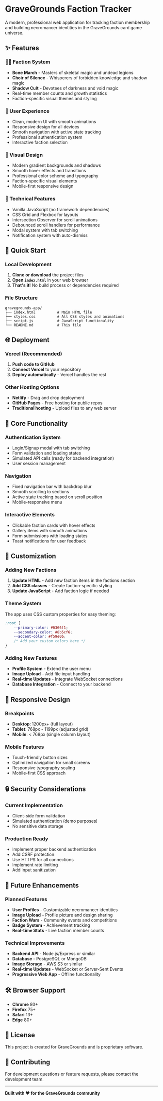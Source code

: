 # GraveGrounds Faction Tracker

A modern, professional web application for tracking faction membership and building necromancer identities in the GraveGrounds card game universe.

## ✨ Features

### 🏴‍☠️ Faction System
- **Bone March** - Masters of skeletal magic and undead legions
- **Choir of Silence** - Whisperers of forbidden knowledge and shadow magic  
- **Shadow Cult** - Devotees of darkness and void magic
- Real-time member counts and growth statistics
- Faction-specific visual themes and styling

### 👤 User Experience
- Clean, modern UI with smooth animations
- Responsive design for all devices
- Smooth navigation with active state tracking
- Professional authentication system
- Interactive faction selection

### 🎨 Visual Design
- Modern gradient backgrounds and shadows
- Smooth hover effects and transitions
- Professional color scheme and typography
- Faction-specific visual elements
- Mobile-first responsive design

### 🔧 Technical Features
- Vanilla JavaScript (no framework dependencies)
- CSS Grid and Flexbox for layouts
- Intersection Observer for scroll animations
- Debounced scroll handlers for performance
- Modal system with tab switching
- Notification system with auto-dismiss

## 🚀 Quick Start

### Local Development
1. **Clone or download** the project files
2. **Open `index.html`** in your web browser
3. **That's it!** No build process or dependencies required

### File Structure
```
gravegrounds-app/
├── index.html          # Main HTML file
├── styles.css          # All CSS styles and animations
├── script.js           # JavaScript functionality
└── README.md           # This file
```

## 🌐 Deployment

### Vercel (Recommended)
1. **Push code to GitHub**
2. **Connect Vercel** to your repository
3. **Deploy automatically** - Vercel handles the rest

### Other Hosting Options
- **Netlify** - Drag and drop deployment
- **GitHub Pages** - Free hosting for public repos
- **Traditional hosting** - Upload files to any web server

## 🎯 Core Functionality

### Authentication System
- Login/Signup modal with tab switching
- Form validation and loading states
- Simulated API calls (ready for backend integration)
- User session management

### Navigation
- Fixed navigation bar with backdrop blur
- Smooth scrolling to sections
- Active state tracking based on scroll position
- Mobile-responsive menu

### Interactive Elements
- Clickable faction cards with hover effects
- Gallery items with smooth animations
- Form submissions with loading states
- Toast notifications for user feedback

## 🎨 Customization

### Adding New Factions
1. **Update HTML** - Add new faction items in the factions section
2. **Add CSS classes** - Create faction-specific styling
3. **Update JavaScript** - Add faction logic if needed

### Theme System
The app uses CSS custom properties for easy theming:
```css
:root {
    --primary-color: #6366f1;
    --secondary-color: #8b5cf6;
    --accent-color: #f59e0b;
    /* Add your custom colors here */
}
```

### Adding New Features
- **Profile System** - Extend the user menu
- **Image Upload** - Add file input handling
- **Real-time Updates** - Integrate WebSocket connections
- **Database Integration** - Connect to your backend

## 📱 Responsive Design

### Breakpoints
- **Desktop**: 1200px+ (full layout)
- **Tablet**: 768px - 1199px (adjusted grid)
- **Mobile**: < 768px (single column layout)

### Mobile Features
- Touch-friendly button sizes
- Optimized navigation for small screens
- Responsive typography scaling
- Mobile-first CSS approach

## 🔒 Security Considerations

### Current Implementation
- Client-side form validation
- Simulated authentication (demo purposes)
- No sensitive data storage

### Production Ready
- Implement proper backend authentication
- Add CSRF protection
- Use HTTPS for all connections
- Implement rate limiting
- Add input sanitization

## 🚧 Future Enhancements

### Planned Features
- **User Profiles** - Customizable necromancer identities
- **Image Upload** - Profile picture and design sharing
- **Faction Wars** - Community events and competitions
- **Badge System** - Achievement tracking
- **Real-time Stats** - Live faction member counts

### Technical Improvements
- **Backend API** - Node.js/Express or similar
- **Database** - PostgreSQL or MongoDB
- **Image Storage** - AWS S3 or similar
- **Real-time Updates** - WebSocket or Server-Sent Events
- **Progressive Web App** - Offline functionality

## 🛠️ Browser Support

- **Chrome** 80+
- **Firefox** 75+
- **Safari** 13+
- **Edge** 80+

## 📄 License

This project is created for GraveGrounds and is proprietary software.

## 🤝 Contributing

For development questions or feature requests, please contact the development team.

---

**Built with ❤️ for the GraveGrounds community**
